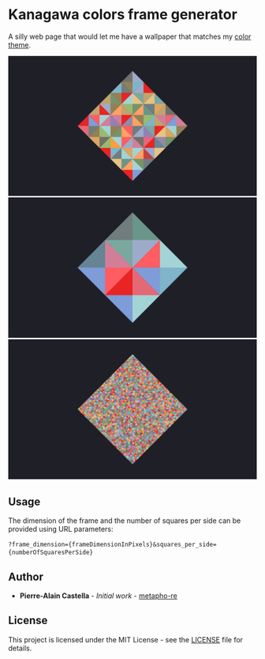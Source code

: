 # Kanagawa colors frame generator

A silly web page that would let me have a wallpaper that matches my [color theme](https://github.com/rebelot/kanagawa.nvim).

![some squares](./assets/some.png)
![few squares](./assets/few.png)
![many squares](./assets/many.png)

## Usage

The dimension of the frame and the number of squares per side can be provided using URL parameters:

```
?frame_dimension={frameDimensionInPixels}&squares_per_side={numberOfSquaresPerSide}
```

## Author

- **Pierre-Alain Castella** - _Initial work_ - [metapho-re](https://github.com/metapho-re)

## License

This project is licensed under the MIT License - see the [LICENSE](LICENSE) file for details.
